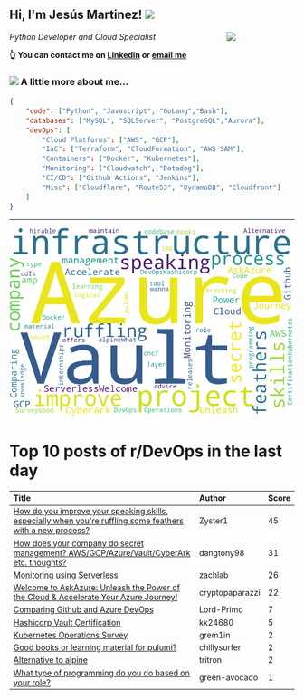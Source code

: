 <!--
**jmartinezl/jmartinezl** is a ✨ _special_ ✨ repository because its `README.md` (this file) appears on your GitHub profile.

Here are some ideas to get you started:

- 🔭 I’m currently working on ...
- 🌱 I’m currently learning ...
- 👯 I’m looking to collaborate on ...
- 🤔 I’m looking for help with ...
- 💬 Ask me about ...
- 📫 How to reach me: ...
- 😄 Pronouns: ...
- ⚡ Fun fact: ...
-->

<h2>Hi, I'm Jesús Martinez! <img src="https://media.giphy.com/media/WUlplcMpOCEmTGBtBW/giphy.gif" width="30"> </h2>
<img align='right' src="https://media.giphy.com/media/NytMLKyiaIh6VH9SPm/giphy.gif" width="120">
<p><em>Python Developer and Cloud Specialist
</em></p>

**👆 You can contact me on [Linkedin](https://www.linkedin.com/in/jes%C3%BAs-martinez-2b7b10104/) or [email me](mailto:jesus.mtz.lorenzo@gmail.com)**

### <img src="https://media.giphy.com/media/VgCDAzcKvsR6OM0uWg/giphy.gif" width="50"> A little more about me...  

```json
{
    "code": ["Python", "Javascript", "GoLang","Bash"],
    "databases": ["MySQL", "SQLServer", "PostgreSQL","Aurora"],
    "devOps": [
        "Cloud Platforms": ["AWS", "GCP"],
        "IaC": ["Terraform", "CloudFormation", "AWS SAM"],
        "Containers": ["Docker", "Kubernetes"],
        "Monitoring": ["Cloudwatch", "Datadog"],
        "CI/CD": ["Github Actions", "Jenkins"],
        "Misc": ["Cloudflare", "Route53", "DynamoDB", "Cloudfront"]
    ]
}
```
---

![Wordcloud](./cloud.png)

# Top 10 posts of r/DevOps in the last day

| Title | Author | Score |
|:---|:---|:---|
| [How do you improve your speaking skills, especially when you're ruffling some feathers with a new process?](https://www.reddit.com/r/devops/comments/12239ji/how_do_you_improve_your_speaking_skills/) | Zyster1 | 45 |
| [How does your company do secret management? AWS/GCP/Azure/Vault/CyberArk etc. thoughts?](https://www.reddit.com/r/devops/comments/121rorl/how_does_your_company_do_secret_management/) | dangtony98 | 31 |
| [Monitoring using Serverless](https://www.reddit.com/r/devops/comments/12200dv/monitoring_using_serverless/) | zachlab | 26 |
| [Welcome to AskAzure: Unleash the Power of the Cloud &amp; Accelerate Your Azure Journey!](https://www.reddit.com/r/devops/comments/122dpy9/welcome_to_askazure_unleash_the_power_of_the/) | cryptopaparazzi | 22 |
| [Comparing Github and Azure DevOps](https://www.reddit.com/r/devops/comments/121lb07/comparing_github_and_azure_devops/) | Lord-Primo | 7 |
| [Hashicorp Vault Certification](https://www.reddit.com/r/devops/comments/121o87o/hashicorp_vault_certification/) | kk24680 | 5 |
| [Kubernetes Operations Survey](https://www.reddit.com/r/devops/comments/122jopm/kubernetes_operations_survey/) | grem1in | 2 |
| [Good books or learning material for pulumi?](https://www.reddit.com/r/devops/comments/121nchk/good_books_or_learning_material_for_pulumi/) | chillysurfer | 2 |
| [Alternative to alpine](https://www.reddit.com/r/devops/comments/121xq1m/alternative_to_alpine/) | tritron | 2 |
| [What type of programming do you do based on your role?](https://www.reddit.com/r/devops/comments/121u50z/what_type_of_programming_do_you_do_based_on_your/) | green-avocado | 1 |
